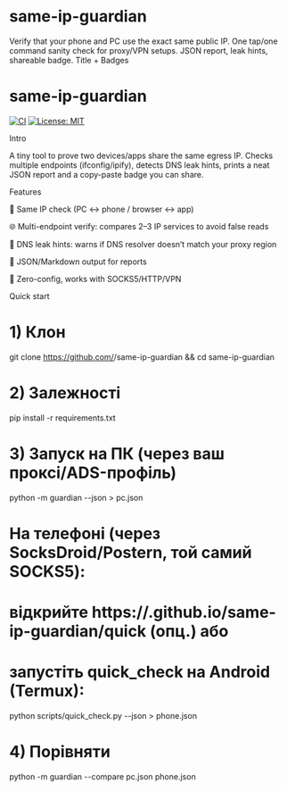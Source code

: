 # same-ip-guardian
Verify that your phone and PC use the exact same public IP. One tap/one command sanity check for proxy/VPN setups. JSON report, leak hints, shareable badge.
Title + Badges
# same-ip-guardian
[![CI](https://github.com/<YOU>/same-ip-guardian/actions/workflows/ci.yml/badge.svg)](…)
[![License: MIT](https://img.shields.io/badge/License-MIT-green.svg)](LICENSE)

Intro

A tiny tool to prove two devices/apps share the same egress IP.
Checks multiple endpoints (ifconfig/ipify), detects DNS leak hints, prints a neat JSON report and a copy-paste badge you can share.

Features

🔎 Same IP check (PC ↔ phone / browser ↔ app)

🌐 Multi-endpoint verify: compares 2–3 IP services to avoid false reads

🧪 DNS leak hints: warns if DNS resolver doesn’t match your proxy region

🧾 JSON/Markdown output for reports

🧰 Zero-config, works with SOCKS5/HTTP/VPN

Quick start
# 1) Клон
git clone https://github.com/<YOU>/same-ip-guardian && cd same-ip-guardian
# 2) Залежності
pip install -r requirements.txt
# 3) Запуск на ПК (через ваш проксі/ADS-профіль)
python -m guardian --json > pc.json

# На телефоні (через SocksDroid/Postern, той самий SOCKS5):
# відкрийте https://<YOU>.github.io/same-ip-guardian/quick (опц.) або
# запустіть quick_check на Android (Termux):
python scripts/quick_check.py --json > phone.json

# 4) Порівняти
python -m guardian --compare pc.json phone.json
